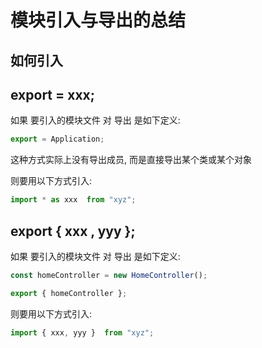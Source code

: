 # 模块引入与导出的总结

## 如何引入

## export = xxx;

如果 要引入的模块文件 对 导出 是如下定义:

```ts
export = Application;
```

这种方式实际上没有导出成员, 而是直接导出某个类或某个对象


则要用以下方式引入:

```ts
import * as xxx  from "xyz";

```

## export { xxx , yyy };

如果 要引入的模块文件 对 导出 是如下定义:

```ts
const homeController = new HomeController();

export { homeController };

```

则要用以下方式引入:

```ts
import { xxx, yyy }  from "xyz";

```




